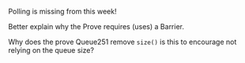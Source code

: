 Polling is missing from this week!

Better explain why the Prove requires (uses) a Barrier.

Why does the prove Queue251 remove `size()` is this to encourage not relying on the queue size?